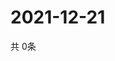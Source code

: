 # 2021-12-21
  共 0条

  <!-- BEGIN -->
  <!-- 最后更新时间Tue Dec 21 2021 00:20:54 GMT+0000 (Coordinated Universal Time) -->
  
  <!-- END -->
  
  
